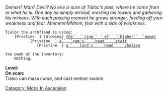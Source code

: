 *Demon? Man? Devil? No one is sure of Tialoc's past, where he came from
or what he is. One day he simply arrived, erecting his towers and
gathering his minions. With each passing moment he grows stronger,
feeding off your weakness and fear. MmmmmMMmm, fear with a side of
weakness.*

`Tialoc the archfiend is using:`  
<worn on finger>`    [Pristine  ] (Glowing) `[`the`` ``ring`` ``of`` ``higher`` ``power`](Ring_Of_Higher_Power.md "wikilink")  
<wielded>`           [Pristine  ] `[`a`` ``ram's`` ``head`` ``staff`](Ram's_Head_Staff.md "wikilink")  
<held>`              [Pristine  ] `[`a`` ``lord's`` ``head`` ``chalice`](Lord's_Head_Chalice.md "wikilink")

`You peek at the inventory:`  
`    Nothing.`

**Level:**  
**On scan:**  
Tialoc can mass curse, and cast meteor swarm.

[Category: Mobs In Ascension](Category:_Mobs_In_Ascension "wikilink")
